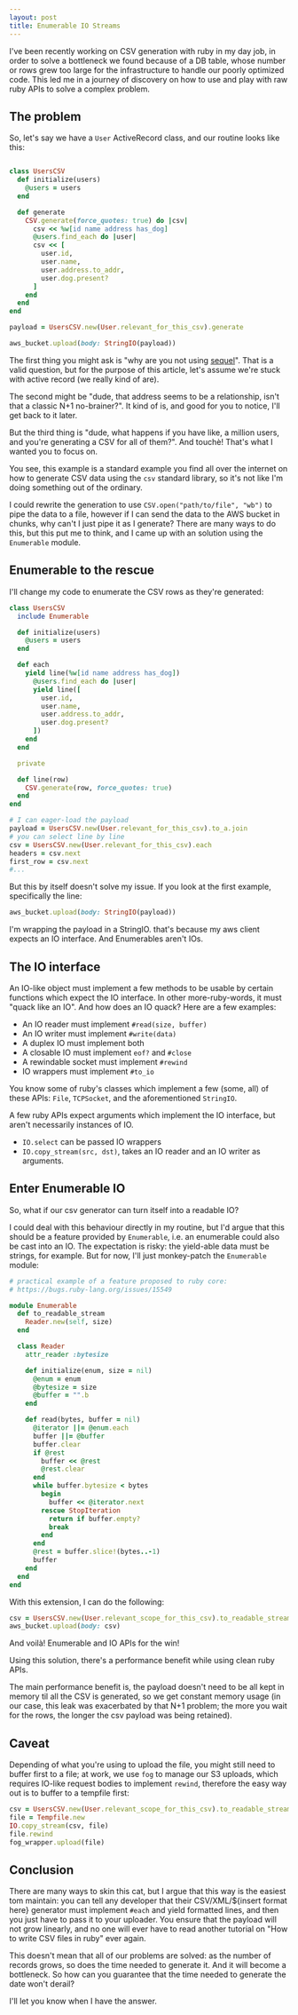```yaml
---
layout: post
title: Enumerable IO Streams
---
```


I've been recently working on CSV generation with ruby in my day job, in order to solve a bottleneck we found because of a DB table, whose number or rows grew too large for the infrastructure to handle our poorly optimized code. This led me in a journey of discovery on how to use and play with raw ruby APIs to solve a complex problem.

## The problem

So, let's say we have a `User` ActiveRecord class, and our routine looks like this:

```ruby

class UsersCSV
  def initialize(users)
    @users = users
  end

  def generate
    CSV.generate(force_quotes: true) do |csv|
      csv << %w[id name address has_dog]
      @users.find_each do |user|
      csv << [
        user.id,
        user.name,
        user.address.to_addr,
        user.dog.present?
      ]
    end
  end
end

payload = UsersCSV.new(User.relevant_for_this_csv).generate

aws_bucket.upload(body: StringIO(payload))
```

The first thing you might ask is "why are you not using [sequel](https://github.com/jeremyevans/sequel)". That is a valid question, but for the purpose of this article, let's assume we're stuck with active record (we really kind of are).

The second might be "dude, that address seems to be a relationship, isn't that a classic N+1 no-brainer?". It kind of is, and good for you to notice, I'll get back to it later.

But the third thing is "dude, what happens if you have like, a million users, and you're generating a CSV for all of them?". And touchè! That's what I wanted you to focus on.

You see, this example is a standard example you find all over the internet on how to generate CSV  data using the `csv` standard library, so it's not like I'm doing something out of the ordinary.

I could rewrite the generation to use `CSV.open("path/to/file", "wb")` to pipe the data to a file, however if I can send the data to the AWS bucket in chunks, why can't I just pipe it as I generate? There are many ways to do this, but this put me to think, and I came up with an solution using the `Enumerable` module.


## Enumerable to the rescue

I'll change my code to enumerate the CSV rows as they're generated:

```ruby
class UsersCSV
  include Enumerable

  def initialize(users)
    @users = users
  end

  def each
    yield line(%w[id name address has_dog])
      @users.find_each do |user|
      yield line([
        user.id,
        user.name,
        user.address.to_addr,
        user.dog.present?
      ])
    end
  end

  private

  def line(row)
    CSV.generate(row, force_quotes: true)
  end
end

# I can eager-load the payload
payload = UsersCSV.new(User.relevant_for_this_csv).to_a.join
# you can select line by line
csv = UsersCSV.new(User.relevant_for_this_csv).each
headers = csv.next
first_row = csv.next
#...
```

But this by itself doesn't solve my issue. If you look at the first example, specifically the line:

```ruby
aws_bucket.upload(body: StringIO(payload))
```

I'm wrapping the payload in a StringIO. that's because my aws client expects an IO interface. And Enumerables aren't IOs.

## The IO interface

An IO-like object must implement a few methods to be usable by certain functions which expect the IO interface. In other more-ruby-words, it must "quack like an IO". And how does an IO quack? Here are a few examples:

* An IO reader must implement `#read(size, buffer)`
* An IO writer must implement `#write(data)`
* A duplex IO must implement both
* A closable IO must implement `eof?` and `#close`
* A rewindable socket must implement `#rewind`
* IO wrappers must implement `#to_io`

You know some of ruby's classes which implement a few (some, all) of these APIs: `File`, `TCPSocket`, and the aforementioned `StringIO`.

A few ruby APIs expect arguments which implement the IO interface, but aren't necessarily instances of IO. 

* `IO.select` can be passed IO wrappers
* `IO.copy_stream(src, dst)`, takes an IO reader and an IO writer as arguments.

## Enter Enumerable IO

So, what if our csv generator can turn itself into a readable IO?

I could deal with this behaviour directly in my routine, but I'd argue that this should be a feature provided by `Enumerable`, i.e. an enumerable could also be cast into an IO. The expectation is risky: the yield-able data must be strings, for example. But for now, I'll just monkey-patch the `Enumerable` module:

```ruby
# practical example of a feature proposed to ruby core:
# https://bugs.ruby-lang.org/issues/15549

module Enumerable
  def to_readable_stream
    Reader.new(self, size)
  end

  class Reader
    attr_reader :bytesize

    def initialize(enum, size = nil)
      @enum = enum
      @bytesize = size
      @buffer = "".b
    end

    def read(bytes, buffer = nil)
      @iterator ||= @enum.each
      buffer ||= @buffer
      buffer.clear
      if @rest
        buffer << @rest
        @rest.clear
      end
      while buffer.bytesize < bytes
        begin
          buffer << @iterator.next
        rescue StopIteration
          return if buffer.empty?
          break
        end
      end
      @rest = buffer.slice!(bytes..-1)
      buffer
    end
  end
end
```

With this extension, I can do the following:

```ruby
csv = UsersCSV.new(User.relevant_scope_for_this_csv).to_readable_stream
aws_bucket.upload(body: csv)
```

And voilà! Enumerable and IO APIs for the win!

Using this solution, there's a performance benefit while using clean ruby APIs.

The main performance benefit is, the payload doesn't need to be all kept in memory til all the CSV is generated, so we get constant memory usage (in our case, this leak was exacerbated by that N+1 problem; the more you wait for the rows, the longer the csv payload was being retained).

## Caveat

Depending of what you're using to upload the file, you might still need to buffer first to a file; at work, we use `fog` to manage our S3 uploads, which requires IO-like request bodies to implement `rewind`, therefore the easy way out is to buffer to a tempfile first:

```ruby
csv = UsersCSV.new(User.relevant_scope_for_this_csv).to_readable_stream
file = Tempfile.new
IO.copy_stream(csv, file)
file.rewind
fog_wrapper.upload(file)
```

## Conclusion

There are many ways to skin this cat, but I argue that this way is the easiest tom maintain: you can tell any developer that their CSV/XML/${insert format here} generator must implement `#each` and yield formatted lines, and then you just have to pass it to your uploader. You ensure that the payload will not grow linearly, and no one will ever have to read another tutorial on "How to write CSV files in ruby" ever again.


This doesn't mean that all of our problems are solved: as the number of records grows, so does the time needed to generate it. And it will become a bottleneck. So how can you guarantee that the time needed to generate the date won't derail?


I'll let you know when I have the answer.
